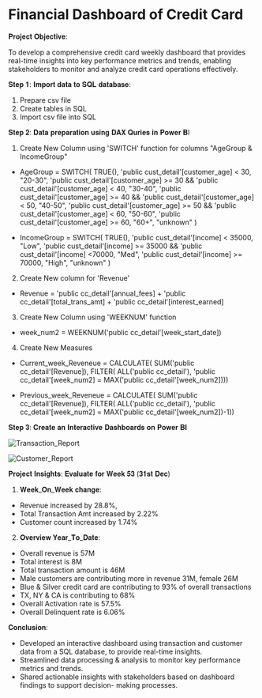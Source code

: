 # Financial Dashboard of Credit Card 

𝐏𝐫𝐨𝐣𝐞𝐜𝐭 𝐎𝐛𝐣𝐞𝐜𝐭𝐢𝐯𝐞:

To develop a comprehensive credit card weekly dashboard that provides real-time insights into key performance metrics and trends, enabling stakeholders to monitor and analyze credit card operations effectively.

𝐒𝐭𝐞𝐩 𝟏: 𝐈𝐦𝐩𝐨𝐫𝐭 𝐝𝐚𝐭𝐚 𝐭𝐨 𝐒𝐐𝐋 𝐝𝐚𝐭𝐚𝐛𝐚𝐬𝐞:

1. Prepare csv file
2. Create tables in SQL
3. Import csv file into SQL

𝐒𝐭𝐞𝐩 𝟐: 𝐃𝐚𝐭𝐚 𝐩𝐫𝐞𝐩𝐚𝐫𝐚𝐭𝐢𝐨𝐧 𝐮𝐬𝐢𝐧𝐠 𝐃𝐀𝐗 𝐐𝐮𝐫𝐢𝐞𝐬 𝐢𝐧 𝐏𝐨𝐰𝐞𝐫 𝐁I

1. Create New Column using 'SWITCH' function for columns "AgeGroup & IncomeGroup"

- AgeGroup = SWITCH(
  TRUE(),
  'public cust_detail'[customer_age] < 30, "20-30",
  'public cust_detail'[customer_age] >= 30 && 'public cust_detail'[customer_age] < 40, "30-40",
  'public cust_detail'[customer_age] >= 40 && 'public cust_detail'[customer_age] < 50, "40-50",
  'public cust_detail'[customer_age] >= 50 && 'public cust_detail'[customer_age] < 60, "50-60",
  'public cust_detail'[customer_age] >= 60, "60+",
  "unknown"
   )

- IncomeGroup = SWITCH(
  TRUE(),
  'public cust_detail'[income] < 35000, "Low",
  'public cust_detail'[income] >= 35000 && 'public cust_detail'[income] <70000, "Med",
  'public cust_detail'[income] >= 70000, "High",
  "unknown"
   )

2. Create New column for 'Revenue' 
- Revenue = 'public cc_detail'[annual_fees] + 'public cc_detail'[total_trans_amt] + 'public cc_detail'[interest_earned]

3. Create New Column using 'WEEKNUM' function 
- week_num2 = WEEKNUM('public cc_detail'[week_start_date])

4. Create New Measures
- Current_week_Reveneue = CALCULATE(
  SUM('public cc_detail'[Revenue]),
  FILTER(
  ALL('public cc_detail'),
  'public cc_detail'[week_num2] = MAX('public cc_detail'[week_num2])))

- Previous_week_Reveneue = CALCULATE(
  SUM('public cc_detail'[Revenue]),
  FILTER(
  ALL('public cc_detail'),
  'public cc_detail'[week_num2] = MAX('public cc_detail'[week_num2])-1))

𝐒𝐭𝐞𝐩 𝟑: 𝐂𝐫𝐞𝐚𝐭𝐞 𝐚𝐧 𝐈𝐧𝐭𝐞𝐫𝐚𝐜𝐭𝐢𝐯𝐞  𝐃𝐚𝐬𝐡𝐛𝐨𝐚𝐫𝐝𝐬 𝐨𝐧 𝐏𝐨𝐰𝐞𝐫 𝐁𝐈

![Transaction_Report](https://github.com/user-attachments/assets/2c0366d6-4289-41b5-854d-782149f5f1f2)

![Customer_Report](https://github.com/user-attachments/assets/5b234e22-6994-4f91-8a35-be7944197661)


𝐏𝐫𝐨𝐣𝐞𝐜𝐭 𝐈𝐧𝐬𝐢𝐠𝐡𝐭𝐬: 𝐄𝐯𝐚𝐥𝐮𝐚𝐭𝐞 𝐟𝐨𝐫 𝐖𝐞𝐞𝐤 𝟓𝟑 (𝟑𝟏𝐬𝐭 𝐃𝐞𝐜)

1. 𝐖𝐞𝐞𝐤_𝐎𝐧_𝐖𝐞𝐞𝐤 𝐜𝐡𝐚𝐧𝐠𝐞:
- Revenue increased by 28.8%,
- Total Transaction Amt increased by 2.22% 
- Customer count increased by 1.74%

2. 𝐎𝐯𝐞𝐫𝐯𝐢𝐞𝐰 𝐘𝐞𝐚𝐫_𝐓𝐨_𝐃𝐚𝐭𝐞:
- Overall revenue is 57M
- Total interest is 8M
- Total transaction amount is 46M
- Male customers are contributing more in revenue 31M, female 26M
- Blue & Silver credit card are contributing to 93% of overall transactions
- TX, NY & CA is contributing to 68%
- Overall Activation rate is 57.5%
- Overall Delinquent rate is 6.06%

𝐂𝐨𝐧𝐜𝐥𝐮𝐬𝐢𝐨𝐧:
- Developed an interactive dashboard using transaction and customer data from a SQL database, 
  to provide real-time insights.
- Streamlined data processing & analysis to monitor key performance metrics and trends.
- Shared actionable insights with stakeholders based on dashboard findings to support decision- 
  making processes.












